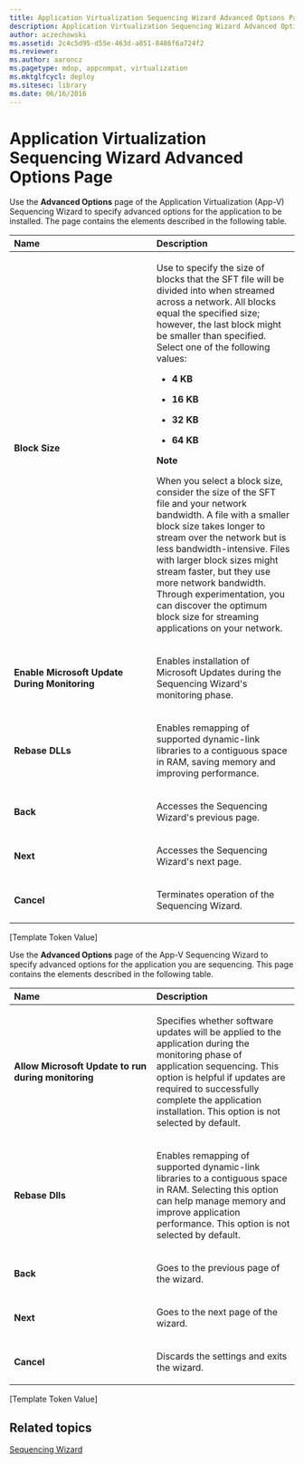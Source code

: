 ```yaml
---
title: Application Virtualization Sequencing Wizard Advanced Options Page
description: Application Virtualization Sequencing Wizard Advanced Options Page
author: aczechowski
ms.assetid: 2c4c5d95-d55e-463d-a851-8486f6a724f2
ms.reviewer:
ms.author: aaroncz
ms.pagetype: mdop, appcompat, virtualization
ms.mktglfcycl: deploy
ms.sitesec: library
ms.date: 06/16/2016
---
```



# Application Virtualization Sequencing Wizard Advanced Options Page


Use the **Advanced Options** page of the Application Virtualization (App-V) Sequencing Wizard to specify advanced options for the application to be installed. The page contains the elements described in the following table.

<table>
<colgroup>
<col width="50%" />
<col width="50%" />
</colgroup>
<thead>
<tr class="header">
<th align="left">Name</th>
<th align="left">Description</th>
</tr>
</thead>
<tbody>
<tr class="odd">
<td align="left"><p><strong>Block Size</strong></p></td>
<td align="left"><p>Use to specify the size of blocks that the SFT file will be divided into when streamed across a network. All blocks equal the specified size; however, the last block might be smaller than specified. Select one of the following values:</p>
<ul>
<li><p><strong>4 KB</strong></p></li>
<li><p><strong>16 KB</strong></p></li>
<li><p><strong>32 KB</strong></p></li>
<li><p><strong>64 KB</strong></p></li>
</ul>
<div class="alert">
<strong>Note</strong><br/><p>When you select a block size, consider the size of the SFT file and your network bandwidth. A file with a smaller block size takes longer to stream over the network but is less bandwidth-intensive. Files with larger block sizes might stream faster, but they use more network bandwidth. Through experimentation, you can discover the optimum block size for streaming applications on your network.</p>
</div>
<div>

</div></td>
</tr>
<tr class="even">
<td align="left"><p><strong>Enable Microsoft Update During Monitoring</strong></p></td>
<td align="left"><p>Enables installation of Microsoft Updates during the Sequencing Wizard&#39;s monitoring phase.</p></td>
</tr>
<tr class="odd">
<td align="left"><p><strong>Rebase DLLs</strong></p></td>
<td align="left"><p>Enables remapping of supported dynamic-link libraries to a contiguous space in RAM, saving memory and improving performance.</p></td>
</tr>
<tr class="even">
<td align="left"><p><strong>Back</strong></p></td>
<td align="left"><p>Accesses the Sequencing Wizard&#39;s previous page.</p></td>
</tr>
<tr class="odd">
<td align="left"><p><strong>Next</strong></p></td>
<td align="left"><p>Accesses the Sequencing Wizard&#39;s next page.</p></td>
</tr>
<tr class="even">
<td align="left"><p><strong>Cancel</strong></p></td>
<td align="left"><p>Terminates operation of the Sequencing Wizard.</p></td>
</tr>
</tbody>
</table>



\[Template Token Value\]

Use the **Advanced Options** page of the App-V Sequencing Wizard to specify advanced options for the application you are sequencing. This page contains the elements described in the following table.

<table>
<colgroup>
<col width="50%" />
<col width="50%" />
</colgroup>
<thead>
<tr class="header">
<th align="left">Name</th>
<th align="left">Description</th>
</tr>
</thead>
<tbody>
<tr class="odd">
<td align="left"><p><strong>Allow Microsoft Update to run during monitoring</strong></p></td>
<td align="left"><p>Specifies whether software updates will be applied to the application during the monitoring phase of application sequencing. This option is helpful if updates are required to successfully complete the application installation. This option is not selected by default.</p></td>
</tr>
<tr class="even">
<td align="left"><p><strong>Rebase Dlls</strong></p></td>
<td align="left"><p>Enables remapping of supported dynamic-link libraries to a contiguous space in RAM. Selecting this option can help manage memory and improve application performance. This option is not selected by default.</p></td>
</tr>
<tr class="odd">
<td align="left"><p><strong>Back</strong></p></td>
<td align="left"><p>Goes to the previous page of the wizard.</p></td>
</tr>
<tr class="even">
<td align="left"><p><strong>Next</strong></p></td>
<td align="left"><p>Goes to the next page of the wizard.</p></td>
</tr>
<tr class="odd">
<td align="left"><p><strong>Cancel</strong></p></td>
<td align="left"><p>Discards the settings and exits the wizard.</p></td>
</tr>
</tbody>
</table>



\[Template Token Value\]

## Related topics


[Sequencing Wizard](sequencing-wizard.md)










